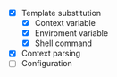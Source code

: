 
- [x] Template substitution
  - [x] Context variable
  - [x] Enviroment variable
  - [x] Shell command
- [x] Context parsing
- [ ] Configuration
